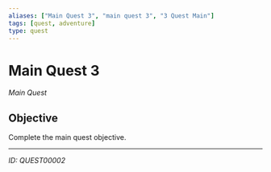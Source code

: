 ```yaml
---
aliases: ["Main Quest 3", "main quest 3", "3 Quest Main"]
tags: [quest, adventure]
type: quest
---
```


# Main Quest 3

*Main Quest*

## Objective
Complete the main quest objective.

---
*ID: QUEST00002*